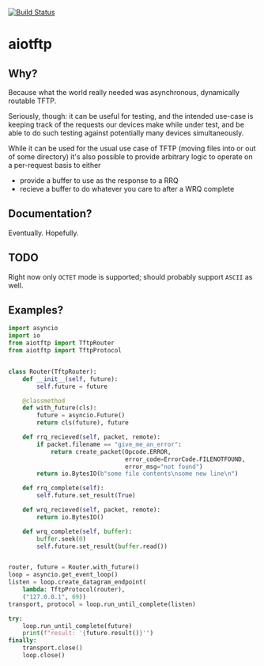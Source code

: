 [![Build Status](https://travis-ci.org/sangoma/aiotftp.svg?branch=master)](https://travis-ci.org/sangoma/aiotftp)

aiotftp
=======

## Why?

Because what the world really needed was asynchronous, dynamically
routable TFTP.

Seriously, though: it can be useful for testing, and the intended use-case
is keeping track of the requests our devices make while under test, and
be able to do such testing against potentially many devices simultaneously.

While it can be used for the usual use case of TFTP (moving files into or
out of some directory) it's also possible to provide arbitrary logic to
operate on a per-request basis to either

* provide a buffer to use as the response to a RRQ
* recieve a buffer to do whatever you care to after a WRQ complete

## Documentation?

Eventually. Hopefully.

## TODO

Right now only `OCTET` mode is supported; should probably support `ASCII` as well.

## Examples?

```python
import asyncio
import io
from aiotftp import TftpRouter
from aiotftp import TftpProtocol


class Router(TftpRouter):
    def __init__(self, future):
        self.future = future

    @classmethod
    def with_future(cls):
        future = asyncio.Future()
        return cls(future), future

    def rrq_recieved(self, packet, remote):
        if packet.filename == "give_me_an_error":
            return create_packet(Opcode.ERROR,
                                 error_code=ErrorCode.FILENOTFOUND,
                                 error_msg="not found")
        return io.BytesIO(b"some file contents\nsome new line\n")

    def rrq_complete(self):
        self.future.set_result(True)

    def wrq_recieved(self, packet, remote):
        return io.BytesIO()

    def wrq_complete(self, buffer):
        buffer.seek(0)
        self.future.set_result(buffer.read())


router, future = Router.with_future()
loop = asyncio.get_event_loop()
listen = loop.create_datagram_endpoint(
    lambda: TftpProtocol(router),
    ("127.0.0.1", 69))
transport, protocol = loop.run_until_complete(listen)

try:
    loop.run_until_complete(future)
    print(f"result: '{future.result()}'")
finally:
    transport.close()
    loop.close()
```
